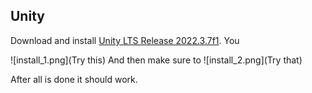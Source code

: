 

## Unity
Download and install [Unity LTS Release 2022.3.7f1](https://unity.com/releases/editor/qa/lts-releases). You 

![install_1.png](Try this)
And then make sure to
![install_2.png](Try that)

After all is done it should work.